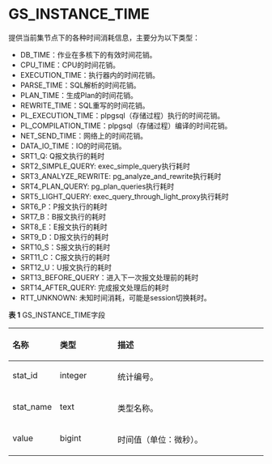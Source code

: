 # GS\_INSTANCE\_TIME

提供当前集节点下的各种时间消耗信息，主要分为以下类型：

-   DB\_TIME：作业在多核下的有效时间花销。
-   CPU\_TIME：CPU的时间花销。
-   EXECUTION\_TIME：执行器内的时间花销。
-   PARSE\_TIME：SQL解析的时间花销。
-   PLAN\_TIME：生成Plan的时间花销。
-   REWRITE\_TIME：SQL重写的时间花销。
-   PL\_EXECUTION\_TIME：plpgsql（存储过程）执行的时间花销。
-   PL\_COMPILATION\_TIME：plpgsql（存储过程）编译的时间花销。
-   NET\_SEND\_TIME：网络上的时间花销。
-   DATA\_IO\_TIME：IO的时间花销。
-   SRT1_Q: Q报文执行的耗时
-   SRT2_SIMPLE_QUERY: exec_simple_query执行耗时
-   SRT3_ANALYZE_REWRITE: pg_analyze_and_rewrite执行耗时
-   SRT4_PLAN_QUERY: pg_plan_queries执行耗时
-   SRT5_LIGHT_QUERY: exec_query_through_light_proxy执行耗时
-   SRT6_P：P报文执行的耗时
-   SRT7_B：B报文执行的耗时
-   SRT8_E：E报文执行的耗时
-   SRT9_D：D报文执行的耗时
-   SRT10_S：S报文执行的耗时
-   SRT11_C：C报文执行的耗时
-   SRT12_U：U报文执行的耗时
-   SRT13_BEFORE_QUERY：进入下一次报文处理前的耗时
-   SRT14_AFTER_QUERY: 完成报文处理后的耗时
-   RTT_UNKNOWN: 未知时间消耗，可能是session切换耗时。

**表 1**  GS\_INSTANCE\_TIME字段

<a name="zh-cn_topic_0283137436_zh-cn_topic_0237122542_table1442423914333"></a>
<table><thead align="left"><tr id="zh-cn_topic_0283137436_zh-cn_topic_0237122542_row18577739163316"><th class="cellrowborder" valign="top" width="17.27%" id="mcps1.2.4.1.1"><p id="zh-cn_topic_0283137436_zh-cn_topic_0237122542_p857711399331"><a name="zh-cn_topic_0283137436_zh-cn_topic_0237122542_p857711399331"></a><a name="zh-cn_topic_0283137436_zh-cn_topic_0237122542_p857711399331"></a><strong id="zh-cn_topic_0283137436_zh-cn_topic_0237122542_b13577839103318"><a name="zh-cn_topic_0283137436_zh-cn_topic_0237122542_b13577839103318"></a><a name="zh-cn_topic_0283137436_zh-cn_topic_0237122542_b13577839103318"></a>名称</strong></p>
</th>
<th class="cellrowborder" valign="top" width="22.82%" id="mcps1.2.4.1.2"><p id="zh-cn_topic_0283137436_zh-cn_topic_0237122542_p19577239113315"><a name="zh-cn_topic_0283137436_zh-cn_topic_0237122542_p19577239113315"></a><a name="zh-cn_topic_0283137436_zh-cn_topic_0237122542_p19577239113315"></a><strong id="zh-cn_topic_0283137436_zh-cn_topic_0237122542_b15577639183318"><a name="zh-cn_topic_0283137436_zh-cn_topic_0237122542_b15577639183318"></a><a name="zh-cn_topic_0283137436_zh-cn_topic_0237122542_b15577639183318"></a>类型</strong></p>
</th>
<th class="cellrowborder" valign="top" width="59.91%" id="mcps1.2.4.1.3"><p id="zh-cn_topic_0283137436_zh-cn_topic_0237122542_p4577439153315"><a name="zh-cn_topic_0283137436_zh-cn_topic_0237122542_p4577439153315"></a><a name="zh-cn_topic_0283137436_zh-cn_topic_0237122542_p4577439153315"></a><strong id="zh-cn_topic_0283137436_zh-cn_topic_0237122542_b19578183933316"><a name="zh-cn_topic_0283137436_zh-cn_topic_0237122542_b19578183933316"></a><a name="zh-cn_topic_0283137436_zh-cn_topic_0237122542_b19578183933316"></a>描述</strong></p>
</th>
</tr>
</thead>
<tbody><tr id="zh-cn_topic_0283137436_zh-cn_topic_0237122542_row175781339153312"><td class="cellrowborder" valign="top" width="17.27%" headers="mcps1.2.4.1.1 "><p id="zh-cn_topic_0283137436_zh-cn_topic_0237122542_p13578143993312"><a name="zh-cn_topic_0283137436_zh-cn_topic_0237122542_p13578143993312"></a><a name="zh-cn_topic_0283137436_zh-cn_topic_0237122542_p13578143993312"></a>stat_id</p>
</td>
<td class="cellrowborder" valign="top" width="22.82%" headers="mcps1.2.4.1.2 "><p id="zh-cn_topic_0283137436_zh-cn_topic_0237122542_p1057853912337"><a name="zh-cn_topic_0283137436_zh-cn_topic_0237122542_p1057853912337"></a><a name="zh-cn_topic_0283137436_zh-cn_topic_0237122542_p1057853912337"></a>integer</p>
</td>
<td class="cellrowborder" valign="top" width="59.91%" headers="mcps1.2.4.1.3 "><p id="zh-cn_topic_0283137436_zh-cn_topic_0237122542_p1757873920336"><a name="zh-cn_topic_0283137436_zh-cn_topic_0237122542_p1757873920336"></a><a name="zh-cn_topic_0283137436_zh-cn_topic_0237122542_p1757873920336"></a>统计编号。</p>
</td>
</tr>
<tr id="zh-cn_topic_0283137436_zh-cn_topic_0237122542_row17578153914339"><td class="cellrowborder" valign="top" width="17.27%" headers="mcps1.2.4.1.1 "><p id="zh-cn_topic_0283137436_zh-cn_topic_0237122542_p857812394333"><a name="zh-cn_topic_0283137436_zh-cn_topic_0237122542_p857812394333"></a><a name="zh-cn_topic_0283137436_zh-cn_topic_0237122542_p857812394333"></a>stat_name</p>
</td>
<td class="cellrowborder" valign="top" width="22.82%" headers="mcps1.2.4.1.2 "><p id="zh-cn_topic_0283137436_zh-cn_topic_0237122542_p1257873983311"><a name="zh-cn_topic_0283137436_zh-cn_topic_0237122542_p1257873983311"></a><a name="zh-cn_topic_0283137436_zh-cn_topic_0237122542_p1257873983311"></a>text</p>
</td>
<td class="cellrowborder" valign="top" width="59.91%" headers="mcps1.2.4.1.3 "><p id="zh-cn_topic_0283137436_zh-cn_topic_0237122542_p13578103973319"><a name="zh-cn_topic_0283137436_zh-cn_topic_0237122542_p13578103973319"></a><a name="zh-cn_topic_0283137436_zh-cn_topic_0237122542_p13578103973319"></a>类型名称。</p>
</td>
</tr>
<tr id="zh-cn_topic_0283137436_zh-cn_topic_0237122542_row14578123913314"><td class="cellrowborder" valign="top" width="17.27%" headers="mcps1.2.4.1.1 "><p id="zh-cn_topic_0283137436_zh-cn_topic_0237122542_p1357933910338"><a name="zh-cn_topic_0283137436_zh-cn_topic_0237122542_p1357933910338"></a><a name="zh-cn_topic_0283137436_zh-cn_topic_0237122542_p1357933910338"></a>value</p>
</td>
<td class="cellrowborder" valign="top" width="22.82%" headers="mcps1.2.4.1.2 "><p id="zh-cn_topic_0283137436_zh-cn_topic_0237122542_p75791139173314"><a name="zh-cn_topic_0283137436_zh-cn_topic_0237122542_p75791139173314"></a><a name="zh-cn_topic_0283137436_zh-cn_topic_0237122542_p75791139173314"></a>bigint</p>
</td>
<td class="cellrowborder" valign="top" width="59.91%" headers="mcps1.2.4.1.3 "><p id="zh-cn_topic_0283137436_zh-cn_topic_0237122542_p125797399330"><a name="zh-cn_topic_0283137436_zh-cn_topic_0237122542_p125797399330"></a><a name="zh-cn_topic_0283137436_zh-cn_topic_0237122542_p125797399330"></a>时间值（单位：微秒）。</p>
</td>
</tr>
</tbody>
</table>
